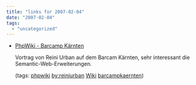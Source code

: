 ```yaml
---
title: "links for 2007-02-04"
date: "2007-02-04"
tags: 
  - "uncategorized"
---
```


- [PhpWiki - Barcamp Kärnten](http://www.barcamp.at/PhpWiki)
    
    Vortrag von Reini Urban auf dem Barcam Kärnten, sehr interessant die Semantic-Web-Erweiterungen.
    
    (tags: [phpwiki](http://del.icio.us/heinzwittenbrink/phpwiki) [by:reiniurban](http://del.icio.us/heinzwittenbrink/by:reiniurban) [Wiki](http://del.icio.us/heinzwittenbrink/Wiki) [barcampkaernten](http://del.icio.us/heinzwittenbrink/barcampkaernten))
